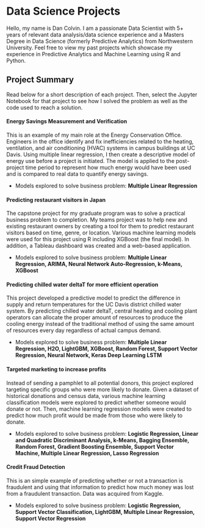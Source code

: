 # Data Science Projects
Hello, my name is Dan Colvin. I am a passionate Data Scientist with 5+ years of relevant data analysis/data science experience and a Masters Degree in Data Science (formerly Predictive Analytics) from Northwestern University. Feel free to view my past projects which showcase my experience in Predictive Analytics and Machine Learning using R and Python.

## Project Summary
Read below for a short description of each project. Then, select the Jupyter Notebook for that project to see how I solved the problem as well as the code used to reach a solution.

#### Energy Savings Measurement and Verification
This is an example of my main role at the Energy Conservation Office. Engineers in the office identify and fix inefficiencies related to the heating, ventilation, and air conditioning (HVAC) systems in campus buildings at UC Davis. Using multiple linear regression, I then create a descriptive model of energy use before a project is initiated. The model is applied to the post-project time period to represent how much energy would have been used and is compared to real data to quantify energy savings.
- Models explored to solve business problem: **Multiple Linear Regression**

#### Predicting restaurant visitors in Japan
The capstone project for my graduate program was to solve a practical business problem to completion. My teams project was to help new and existing restaurant owners by creating a tool for them to predict restaurant visitors based on time, genre, or location. Various machine learning models were used for this project using R including XGBoost (the final model). In addition, a Tableau dashboard was created and a web-based application.
- Models explored to solve business problem: **Multiple Linear Regression, ARIMA, Neural Network Auto-Regression, k-Means, XGBoost**

#### Predicting chilled water deltaT for more efficient operation
This project developed a predictive model to predict the difference in supply and return temperatures for the UC Davis district chilled water system. By predicting chilled water deltaT, central heating and cooling plant operators can allocate the proper amount of resources to produce the cooling energy instead of the traditional method of using the same amount of resources every day regardless of actual campus demand. 
- Models explored to solve business problem: **Multiple Linear Regression, H2O, LightGBM, XGBoost, Random Forest, Support Vector Regression, Neural Network, Keras Deep Learning LSTM**

#### Targeted marketing to increase profits
Instead of sending a pamphlet to all potential donors, this project explored targeting specific groups who were more likely to donate. Given a dataset of historical donations and census data, various machine learning classification models were explored to predict whether someone would donate or not. Then, machine learning regression models were created to predict how much profit would be made from those who were likely to donate. 
- Models explored to solve business problem: **Logistic Regression, Linear and Quadratic Discriminant Analysis, k-Means, Bagging Ensemble, Random Forest, Gradient Boosting Ensemble, Support Vector Machine, Multiple Linear Regression, Lasso Regression**

#### Credit Fraud Detection
This is an simple example of predicting whether or not a transaction is fraudulent and using that information to predict how much money was lost from a fraudulent transaction. Data was acquired from Kaggle.
- Models explored to solve business problem: **Logistic Regression, Support Vector Classification, LightGBM, Multiple Linear Regression, Support Vector Regression**
